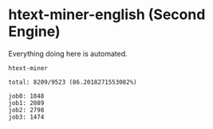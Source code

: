 # htext-miner-english (Second Engine)

Everything doing here is automated.

```
htext-miner

total: 8209/9523 (86.2018271553082%)

job0: 1848
job1: 2089
job2: 2798
job3: 1474
```
